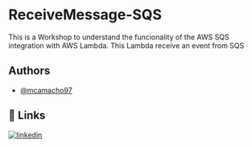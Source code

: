 
# ReceiveMessage-SQS

This is a Workshop to understand the funcionality of the AWS SQS integration with AWS Lambda. This Lambda receive an event from SQS
## Authors

- [@mcamacho97](https://github.com/mcamacho97)


## 🔗 Links

[![linkedin](https://img.shields.io/badge/linkedin-0A66C2?style=for-the-badge&logo=linkedin&logoColor=white)](https://www.linkedin.com/in/mcamacho-dev/)


